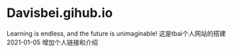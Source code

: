# Davisbei.gihub.io
 Learning is endless, and the future is unimaginable!
这是tbai个人网站的搭建
2021-01-05 增加个人链接和介绍
